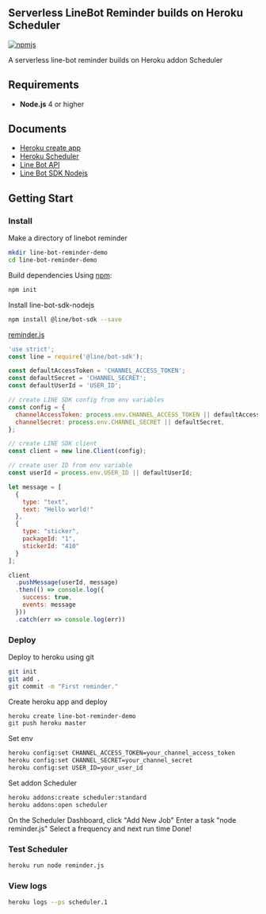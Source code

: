 Serverless LineBot Reminder builds on Heroku Scheduler
---
[![npmjs](https://badge.fury.io/js/%40line%2Fbot-sdk.svg)](https://www.npmjs.com/package/@line/bot-sdk)

A serverless line-bot reminder builds on Heroku addon Scheduler

Requirements
---
* **Node.js** 4 or higher

Documents
---
* [Heroku create app](https://devcenter.heroku.com/articles/creating-apps)
* [Heroku Scheduler](https://devcenter.heroku.com/articles/scheduler)
* [Line Bot API](https://developers.line.me/en/docs/messaging-api/reference/)
* [Line Bot SDK Nodejs](https://line.github.io/line-bot-sdk-nodejs/)

Getting Start
---
### Install

Make a directory of linebot reminder
```bash
mkdir line-bot-reminder-demo
cd line-bot-reminder-demo
```

Build dependencies Using [npm](https://www.npmjs.com/):
```bash
npm init
```

Install line-bot-sdk-nodejs
```bash
npm install @line/bot-sdk --save
```

[reminder.js](./reminder.js)
```javascript
'use strict';
const line = require('@line/bot-sdk');

const defaultAccessToken = 'CHANNEL_ACCESS_TOKEN';
const defaultSecret = 'CHANNEL_SECRET';
const defaultUserId = 'USER_ID';

// create LINE SDK config from env variables
const config = {
  channelAccessToken: process.env.CHANNEL_ACCESS_TOKEN || defaultAccessToken,
  channelSecret: process.env.CHANNEL_SECRET || defaultSecret,
};

// create LINE SDK client
const client = new line.Client(config);

// create user ID from env variable
const userId = process.env.USER_ID || defaultUserId;

let message = [
  {
    type: "text",
    text: "Hello world!"
  },
  {
    type: "sticker",
    packageId: "1",
    stickerId: "410"
  }
];

client
  .pushMessage(userId, message)
  .then(() => console.log({
    success: true,
    events: message
  }))
  .catch(err => console.log(err))
```

### Deploy
Deploy to heroku using git
```bash
git init
git add .
git commit -m "First reminder."
```

Create heroku app and deploy
```bash
heroku create line-bot-reminder-demo
git push heroku master
```

Set env
```bash
heroku config:set CHANNEL_ACCESS_TOKEN=your_channel_access_token
heroku config:set CHANNEL_SECRET=your_channel_secret
heroku config:set USER_ID=your_user_id
```

Set addon Scheduler
```bash
heroku addons:create scheduler:standard
heroku addons:open scheduler
```

On the Scheduler Dashboard, click "Add New Job"
Enter a task "node reminder.js"
Select a frequency and next run time
Done!

### Test Scheduler
```bash
heroku run node reminder.js
```

### View logs
```bash
heroku logs --ps scheduler.1
```
